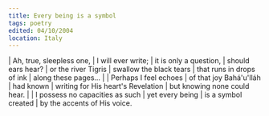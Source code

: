 ```yaml
---
title: Every being is a symbol
tags: poetry
edited: 04/10/2004
location: Italy
---
```


| Ah, true, sleepless one,
| I will ever write;
| it is only a question,
| should ears hear?
| or the river Tigris
| swallow the black tears
| that runs in drops of ink
| along these pages...
|
| Perhaps I feel echoes
| of that joy Bahá'u'lláh
| had known
| writing for His heart's Revelation
| but knowing none could hear.
|
| I possess no capacities as such
| yet every being
| is a symbol created
| by the accents of His voice.
